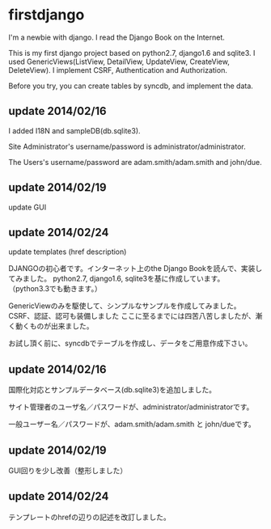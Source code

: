 firstdjango
===========

I'm a newbie with django. I read the Django Book on the Internet.

This is my first django project based on python2.7, django1.6 and sqlite3.
I used GenericViews(ListView, DetailView, UpdateView, CreateView, DeleteView).
I implement CSRF, Authentication and Authorization.

Before you try, you can create tables by syncdb, and implement the data.

update 2014/02/16
------------------
I added I18N and sampleDB(db.sqlite3).

Site Administrator's username/password is administrator/administrator.

The Users's username/password are adam.smith/adam.smith and john/due.

update 2014/02/19
------------------
update GUI

update 2014/02/24
------------------
update templates (href description)




DJANGOの初心者です。インターネット上のthe Django Bookを読んで、実装してみました。
python2.7, django1.6, sqlite3を基に作成しています。
（python3.3でも動きます。）

GenericViewのみを駆使して、シンプルなサンプルを作成してみました。
CSRF、認証、認可も装備しました
ここに至るまでには四苦八苦しましたが、漸く動くものが出来ました。

お試し頂く前に、syncdbでテーブルを作成し、データをご用意作成下さい。

update 2014/02/16
------------------
国際化対応とサンプルデータベース(db.sqlite3)を追加しました。

サイト管理者のユーザ名／パスワードが、administrator/administratorです。

一般ユーザー名／パスワードが、adam.smith/adam.smith と john/dueです。


update 2014/02/19
------------------
GUI回りを少し改善（整形しました）

update 2014/02/24
------------------
テンプレートのhrefの辺りの記述を改訂しました。
